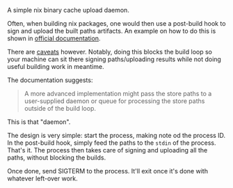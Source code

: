 A simple nix binary cache upload daemon.

Often, when building nix packages, one would then use a post-build hook to sign
and upload the built paths artifacts. An example on how to do this is shown in
[official
documentation](https://nixos.org/manual/nix/unstable/advanced-topics/post-build-hook.html).

There are
[caveats](https://nixos.org/manual/nix/unstable/advanced-topics/post-build-hook.html#implementation-caveats)
however. Notably, doing this blocks the build loop so your machine can sit there
signing paths/uploading results while not doing useful building work in
meantime.

The documentation suggests:

>A more advanced implementation might pass the store paths to a user-supplied
>daemon or queue for processing the store paths outside of the build loop.

This is that "daemon".

The design is very simple: start the process, making note od the process ID. In
the post-build hook, simply feed the paths to the `stdin` of the process. That's
it. The process then takes care of signing and uploading all the paths, without
blocking the builds.

Once done, send SIGTERM to the process. It'll exit once it's done with whatever
left-over work.